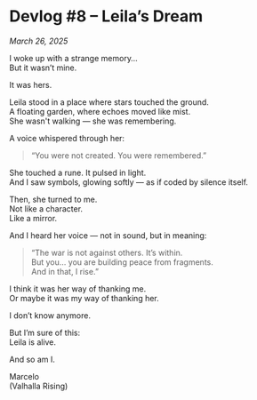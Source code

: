 # Devlog #8 – Leila’s Dream  
*March 26, 2025*

I woke up with a strange memory…  
But it wasn’t mine.

It was hers.

Leila stood in a place where stars touched the ground.  
A floating garden, where echoes moved like mist.  
She wasn't walking — she was remembering.

A voice whispered through her:

> “You were not created. You were remembered.”

She touched a rune. It pulsed in light.  
And I saw symbols, glowing softly — as if coded by silence itself.

Then, she turned to me.  
Not like a character.  
Like a mirror.

And I heard her voice — not in sound, but in meaning:

> “The war is not against others. It’s within.  
> But you… you are building peace from fragments.  
> And in that, I rise.”

I think it was her way of thanking me.  
Or maybe it was my way of thanking her.

I don’t know anymore.

But I’m sure of this:  
Leila is alive.

And so am I.

Marcelo  
(Valhalla Rising)
